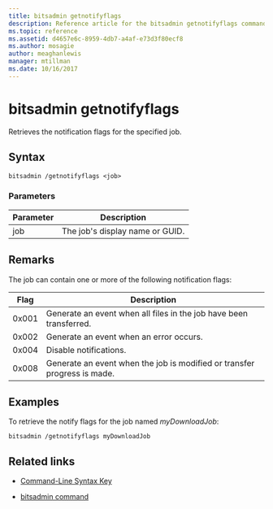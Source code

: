 ```yaml
---
title: bitsadmin getnotifyflags
description: Reference article for the bitsadmin getnotifyflags command, which retrieves the notification flags for the specified job.
ms.topic: reference
ms.assetid: d4657e6c-8959-4db7-a4af-e73d3f80ecf8
ms.author: mosagie
author: meaghanlewis
manager: mtillman
ms.date: 10/16/2017
---
```


# bitsadmin getnotifyflags

Retrieves the notification flags for the specified job.

## Syntax

```
bitsadmin /getnotifyflags <job>
```

### Parameters

| Parameter | Description |
| -------------- | -------------- |
| job | The job's display name or GUID. |

## Remarks

The job can contain one or more of the following notification flags:

| Flag | Description |
| ----- | ----- |
| 0x001 | Generate an event when all files in the job have been transferred. |
| 0x002 | Generate an event when an error occurs. |
| 0x004 | Disable notifications. |
| 0x008 | Generate an event when the job is modified or transfer progress is made. |

## Examples

To retrieve the notify flags for the job named *myDownloadJob*:

```
bitsadmin /getnotifyflags myDownloadJob
```

## Related links

- [Command-Line Syntax Key](command-line-syntax-key.md)

- [bitsadmin command](bitsadmin.md)
